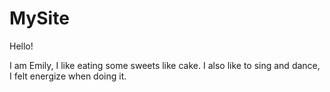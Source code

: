 # MySite

Hello!

I am Emily, I like eating some sweets like cake.
I also like to sing and dance, I felt energize when doing it.

